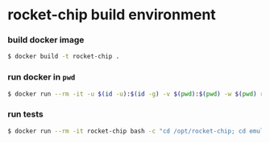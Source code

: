 # rocket-chip build environment

### build docker image

```bash
$ docker build -t rocket-chip .
```

### run docker in `pwd`

```bash
$ docker run --rm -it -u $(id -u):$(id -g) -v $(pwd):$(pwd) -w $(pwd) rocket-chip bash
```

### run tests

```bash
$ docker run --rm -it rocket-chip bash -c "cd /opt/rocket-chip; cd emulator; make run-asm-tests; make run-bmark-tests"
```
